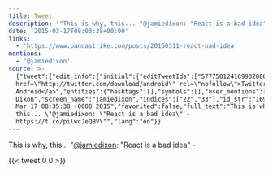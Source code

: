 ```yaml
---
title: Tweet
description: '"This is why, this... "@jamiedixon: "React is a bad idea" - "'
date: '2015-03-17T08:03:38+00:00'
links:
  - 'https://www.pandastrike.com/posts/20150311-react-bad-idea'
mentions:
  - '@jamiedixon'
source: >-
  {"tweet":{"edit_info":{"initial":{"editTweetIds":["577750124169932800"],"editableUntil":"2015-03-17T09:35:38.337Z","editsRemaining":"5","isEditEligible":true}},"retweeted":false,"source":"<a
  href=\"http://twitter.com/download/android\" rel=\"nofollow\">Twitter for
  Android</a>","entities":{"hashtags":[],"symbols":[],"user_mentions":[{"name":"Jamie
  Dixon","screen_name":"jamiedixon","indices":["22","33"],"id_str":"16979198","id":"16979198"}],"urls":[{"url":"https://t.co/pilwcJeQBV","expanded_url":"https://www.pandastrike.com/posts/20150311-react-bad-idea","display_url":"pandastrike.com/posts/20150311…","indices":["59","82"]}]},"display_text_range":["0","83"],"favorite_count":"0","id_str":"577750124169932800","truncated":false,"retweet_count":"0","id":"577750124169932800","possibly_sensitive":false,"created_at":"Tue
  Mar 17 08:35:38 +0000 2015","favorited":false,"full_text":"This is why,
  this... \"@jamiedixon: \"React is a bad idea\" -
  https://t.co/pilwcJeQBV\"","lang":"en"}}
---
```

This is why, this... "[@jamiedixon](https://twitter.com/@jamiedixon): "React is a bad idea" - 
    
{{< tweet 0 0 >}}
    
